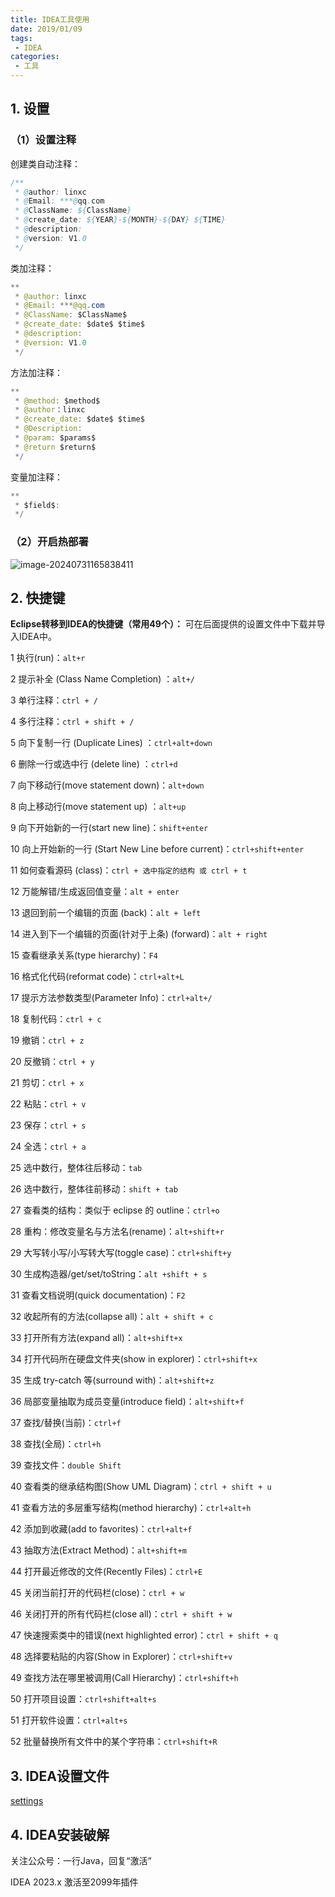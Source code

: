 ```yaml
---
title: IDEA工具使用
date: 2019/01/09
tags:
 - IDEA
categories:
 - 工具
---
```

## 1. 设置

### （1）设置注释

创建类自动注释：

```java
/**
 * @author: linxc
 * @Email: ***@qq.com
 * @ClassName: ${ClassName}
 * @create_date: ${YEAR}-${MONTH}-${DAY} ${TIME}
 * @description:  
 * @version: V1.0  
 */
```

类加注释：

```java
**
 * @author: linxc
 * @Email: ***@qq.com
 * @ClassName: $ClassName$
 * @create_date: $date$ $time$
 * @description:  
 * @version: V1.0  
 */
```

方法加注释：

```java
**
 * @method: $method$
 * @author：linxc
 * @create_date: $date$ $time$
 * @Description: 
 * @param: $params$
 * @return $return$
 */
```

变量加注释：

```java
**
 * $field$:
 */
```

### （2）开启热部署

![image-20240731165838411](https://bucket-linxc.oss-cn-guangzhou.aliyuncs.com/images/image-20240731165838411.png)

## 2. 快捷键

**Eclipse转移到IDEA的快捷键（常用49个）：** 可在后面提供的设置文件中下载并导入IDEA中。

1 执行(run)：```alt+r```

2 提示补全 (Class Name Completion) ：```alt+/```

3 单行注释：```ctrl + /```

4 多行注释：```ctrl + shift + /```

5 向下复制一行 (Duplicate Lines) ：```ctrl+alt+down```

6 删除一行或选中行 (delete line) ：```ctrl+d```

7 向下移动行(move statement down)：```alt+down```

8 向上移动行(move statement up) ：```alt+up```

9 向下开始新的一行(start new line)：```shift+enter```

10 向上开始新的一行 (Start New Line before current)：```ctrl+shift+enter```

11 如何查看源码 (class)：```ctrl + 选中指定的结构 或 ctrl + t```

12 万能解错/生成返回值变量：```alt + enter```

13 退回到前一个编辑的页面 (back)：```alt + left```

14 进入到下一个编辑的页面(针对于上条) (forward)：```alt + right```

15 查看继承关系(type hierarchy)：```F4```

16 格式化代码(reformat code)：```ctrl+alt+L```

17 提示方法参数类型(Parameter Info)：```ctrl+alt+/```

18 复制代码：```ctrl + c```

19 撤销：```ctrl + z```

20 反撤销：```ctrl + y```

21 剪切：```ctrl + x```

22 粘贴：```ctrl + v```

23 保存：```ctrl + s```

24 全选：```ctrl + a```

25 选中数行，整体往后移动：```tab```

26 选中数行，整体往前移动：```shift + tab```

27 查看类的结构：类似于 eclipse 的 outline：```ctrl+o```                        

28 重构：修改变量名与方法名(rename)：```alt+shift+r```

29 大写转小写/小写转大写(toggle case)：```ctrl+shift+y``` 

30 生成构造器/get/set/toString：```alt +shift + s```

31 查看文档说明(quick documentation)：```F2```

32 收起所有的方法(collapse all)：```alt + shift + c```

33 打开所有方法(expand all)：```alt+shift+x```

34 打开代码所在硬盘文件夹(show in explorer)：```ctrl+shift+x```

35 生成 try-catch 等(surround with)：```alt+shift+z```

36 局部变量抽取为成员变量(introduce field)：```alt+shift+f```

37 查找/替换(当前)：```ctrl+f```

38 查找(全局)：```ctrl+h```

39 查找文件：```double Shift```

40 查看类的继承结构图(Show UML Diagram)：```ctrl + shift + u```

41 查看方法的多层重写结构(method hierarchy)：```ctrl+alt+h```           

42 添加到收藏(add to favorites)：```ctrl+alt+f``` 

43 抽取方法(Extract Method)：```alt+shift+m```

44 打开最近修改的文件(Recently Files)：```ctrl+E```

45 关闭当前打开的代码栏(close)：```ctrl + w```

46 关闭打开的所有代码栏(close all)：```ctrl + shift + w```

47 快速搜索类中的错误(next highlighted error)：```ctrl + shift + q```

48 选择要粘贴的内容(Show in Explorer)：```ctrl+shift+v```

49 查找方法在哪里被调用(Call Hierarchy)：```ctrl+shift+h```

50 打开项目设置：```ctrl+shift+alt+s```

51 打开软件设置：```ctrl+alt+s```

52 批量替换所有文件中的某个字符串：```ctrl+shift+R```

## 3. IDEA设置文件

[settings](https://bucket-linxc.oss-cn-guangzhou.aliyuncs.com/files/settings.zip)

## 4. IDEA安装破解

关注公众号：一行Java，回复“激活”

IDEA 2023.x 激活至2099年插件
